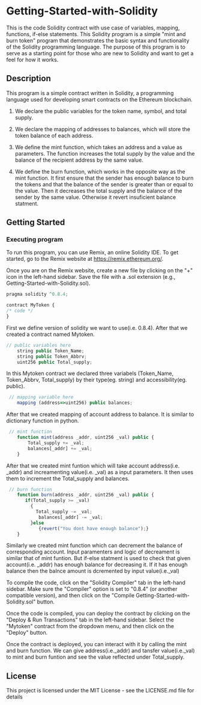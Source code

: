 # Getting-Started-with-Solidity

This is the code Solidity contract with use case of variables, mapping, functions, if-else statements. This Solidity program is a simple "mint and burn token" program that demonstrates the basic syntax and functionality of the Solidity programming language. The purpose of this program is to serve as a starting point for those who are new to Solidity and want to get a feel for how it works.

## Description

This program is a simple contract written in Solidity, a programming language used for developing smart contracts on the Ethereum blockchain. 
1) We declare the public variables for the token name, symbol, and total supply.

2) We declare the mapping of addresses to balances, which will store the token balance of each address.

3) We define the mint function, which takes an address and a value as parameters. The function increases the total supply by the value and the balance of the recipient address by the same value.

4) We define the burn function, which works in the opposite way as the mint function. It first ensure that the sender has enough balance to burn the tokens and that the balance of the sender is greater than or equal to the value. Then it decreases the total supply and the balance of the sender by the same value. Otherwise it revert insuficient balance statment.

## Getting Started

### Executing program
To run this program, you can use Remix, an online Solidity IDE. To get started, go to the Remix website at https://remix.ethereum.org/.

Once you are on the Remix website, create a new file by clicking on the "+" icon in the left-hand sidebar. Save the file with a .sol extension (e.g., Getting-Started-with-Solidity.sol).

```javascript
pragma solidity ^0.8.4;

contract MyToken {
/* code */
}
```
First we define version of solidity we want to use(i.e. 0.8.4). After that we created a contract named Mytoken.   
```javascript
// public variables here
    string public Token_Name;
    string public Token_Abbrv;
    uint256 public Total_supply;
```

In this Mytoken contract we declared three variabels (Token_Name, Token_Abbrv, Total_supply) by their type(eg. string) and accessibility(eg. public).
```javascript
 // mapping variable here
    mapping (address=>uint256) public balances;
 ```   
After that we created mapping of account address to balance. It is similar to dictionary function in python.

```javascript
 // mint function
    function mint(address _addr, uint256 _val) public {
        Total_supply += _val;
        balances[_addr] += _val;
    }
```
After that we created mint funtion which will take account address(i.e. _addr) and increamenting value(i.e. _val) as a input parameters. It then uses them to increment the Total_supply and balances. 

```javascript
 // burn function
    function burn(address _addr, uint256 _val) public {
       if(Total_supply >= _val) 
         {
           Total_supply -= _val;
            balances[_addr] -= _val;
         }else 
            {revert("You dont have enough balance");}
    }
```    
Similarly we created mint function which can decrement the balance of corresponding account. Input paramenters and logic of decreament is similar that of mint funtion. But if-else statment is used to check that given account(i.e. _addr) has enough balance for decreasing it. If it has enough balance then the balnce amount is dcremented by input value(i.e._val) 

To compile the code, click on the "Solidity Compiler" tab in the left-hand sidebar. Make sure the "Compiler" option is set to "0.8.4" (or another compatible version), and then click on the "Compile Getting-Started-with-Solidity.sol" button.

Once the code is compiled, you can deploy the contract by clicking on the "Deploy & Run Transactions" tab in the left-hand sidebar. Select the "Mytoken" contract from the dropdown menu, and then click on the "Deploy" button.

Once the contract is deployed, you can interact with it by calling the mint and burn function. We can give address(i.e._addr) and tansfer value(i.e._val) to mint and burn funtion and see the value reflected under Total_supply.


## License
This project is licensed under the MIT License - see the LICENSE.md file for details


